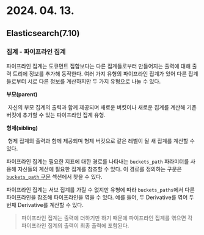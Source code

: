 # 2024. 04. 13.

## Elasticsearch(7.10)

### 집계 - 파이프라인 집계

파이프라인 집계는 도큐먼트 집합보다는 다른 집계들로부터 만들어지는 출력에 대해 출력 트리에 정보를 추가해 동작한다. 여러 가지 유형의 파이프라인 집계가 있어 다른 집계들로부터 서로 다른 정보를 계산하지만 두 가지 유형으로 나눌 수 있다.

**부모(parent)**

​	자신의 부모 집계의 출력과 함께 제공되며 새로운 버킷이나 새로운 집계를 계산해 기존 버킷에 추가할 수 있는 파이프라인 집계 유형.

**형제(sibling)**

​	형제 집계의 출력과 함께 제공되며 형제 버킷으로 같은 레벨이 될 새 집계를 계산할 수 있다.

파이프라인 집계는 필요한 지표에 대한 경로를 나타내는 `buckets_path` 파라미터를 사용해 자신들의 계산에 필요한 집계를 참조할 수 있다. 이 경로를 정의하는 구문은 [`buckets_path` 구문][bucket-path] 섹션에서 찾을 수 있다.

파이프라인 집계는 서브 집계를 가질 수 없지만 유형에 따라 `buckets_paths`에서 다른 파이프라인을 참조해 파이프라인을 엮을 수 있다. 예를 들어, 두 Derivative를 엮어 두 번째 Derivative를 계산할 수 있다.

> 파이프라인 집계는 출력에 더하기만 하기 때문에 파이프라인 집계를 엮으면 각 파이프라인 집계의 출력이 최종 출력에 포함된다.



[bucket-path]: https://www.elastic.co/guide/en/elasticsearch/reference/7.10/search-aggregations-pipeline.html#buckets-path-syntax